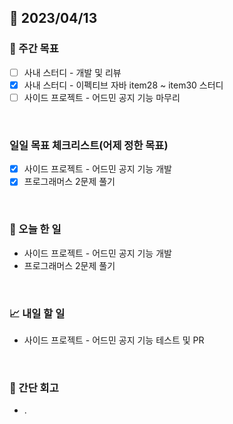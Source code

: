 ## 📅 2023/04/13


### 👏 주간 목표

- [ ] 사내 스터디 - 개발 및 리뷰
- [x] 사내 스터디 - 이펙티브 자바 item28 ~ item30 스터디
- [ ] 사이드 프로젝트 - 어드민 공지 기능 마무리

<br/>

### 일일 목표 체크리스트(어제 정한 목표)

- [x] 사이드 프로젝트 - 어드민 공지 기능 개발
- [x] 프로그래머스 2문제 풀기

<br/>

### 💯 오늘 한 일

- 사이드 프로젝트 - 어드민 공지 기능 개발
- 프로그래머스 2문제 풀기

<br/>

### 📈 내일 할 일

- 사이드 프로젝트 - 어드민 공지 기능 테스트 및 PR

<br/>

### 🤔 간단 회고

- .
 
